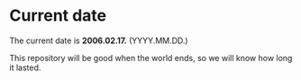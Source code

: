 # Current date

The current date is **2006.02.17.** (YYYY.MM.DD.)

This repository will be good when the world ends, so we will know how long it lasted.